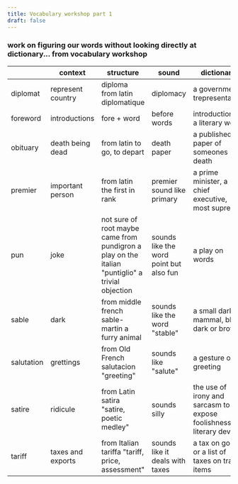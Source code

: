 ```yaml
---
title: Vocabulary workshop part 1
draft: false
---
```

### work on figuring our words without looking directly at dictionary... from vocabulary workshop

|            | context           | structure                                                                                        | sound                                   | dictionary                                                           |
|------------|-------------------|--------------------------------------------------------------------------------------------------|-----------------------------------------|----------------------------------------------------------------------|
| diplomat   | represent country | diploma from latin diplomatique                                                                  | diplomacy                               | a government trepresentative                                         |
| foreword   | introductions     | fore + word                                                                                      | before words                            | introduction to a literary work                                      |
| obituary   | death being dead  | from latin to go, to depart                                                                      | death paper                             | a published paper of someones death                                  |
| premier    | important person  | from latin the first in rank                                                                     | premier sound like primary              | a prime minister, a chief executive, most supreme                    |
| pun        | joke              | not sure of root maybe came from pundigron a play on the italian "puntiglio" a trivial objection | sounds like the word point but also fun | a play on words                                                      |
| sable      | dark              | from middle french sable-martin a furry animal                                                   | sounds like the word "stable"           | a small dark mammal, black dark or brown                             |
| salutation | grettings         | from Old French salutacion  "greeting"                                                           | sounds like "salute"                    | a gesture of greeting                                                |
| satire     | ridicule          | from Latin satira "satire, poetic medley"                                                        | sounds silly                            | the use of irony and sarcasm to expose foolishness a literary device |
| tariff     | taxes and exports | from Italian tariffa "tariff, price, assessment"                                                 | sounds like it deals with taxes         | a tax on goods or a list of taxes on trade items                     |
